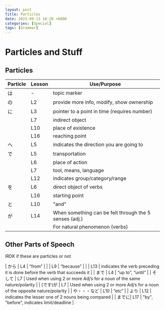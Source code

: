 ```yaml
--- 
layout: post 
Title: Particles
date: 2023-09-13 16:20 +0800 
categories: [Special]
tags: [Grammar]
---
```

 
# Particles and Stuff

## Particles

| Particle | Lesson | Use/Purpose |
| -- | -- | -- |
| は | - | topic marker |
| の | L2 | provide more info, modify, show ownership
| に | L3 | pointer to a point in time (requires number)
| | L7 | indirect object |
| | L10 | place of existence |
| | L16 | reaching point |
| へ | L5 |  indicates the direction you are going to
| で | L5 | transportation |
| | L6 | place of action |
| | L7 | tool, means, language |
| | L12 | indicates group/category/range |
| を | L6 | direct object of verbs |
| | L16 | starting point |
| と | L10 | "and" |
| が | L14 | When something can be felt through the 5 senses (adj.) |
| | | For natural phenomenon (verbs) | 

## Other Parts of Speech
IRDK if these are particles or not

| から | L4 | “from” |
| | L9 | “because” |
| | L13 | indicates the verb preceding it is done before the verb that succeeds it |
| まで | L4 | “up to”, “until” |
| そして  | L7 | Used when using 2 or more Adj’s for a noun of the same nature/polarity | 
| (です)が | L7 | Used when using 2 or more Adj’s for a noun of the opposite nature/polarity | 
| や・・・など | L10 | “etc” |
| より | L12 | indicates the lesser one of 2 nouns being compared |
| までに| L17 | "by", "before", indicates limit/deadline |

